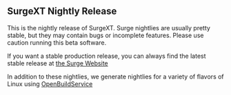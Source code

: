 ## SurgeXT Nightly Release

This is the nightly release of SurgeXT. Surge nightlies are usually pretty stable, but they may contain bugs or incomplete features. Please use caution running this beta software.

If you want a stable production release, you can always find the latest stable release at [the Surge Website](https://surge-synthesizer.github.io)

In addition to these nightlies, we generate nightlies for a variety of flavors of Linux using [OpenBuildService](https://software.opensuse.org//download.html?project=home%3Asurge-synth-team&package=surge-xt-nightly)
